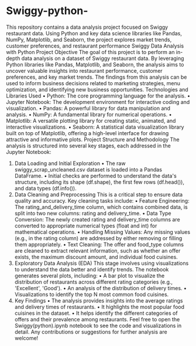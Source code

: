 # Swiggy-python-
This repository contains a data analysis project focused on Swiggy restaurant data. Using Python and key data science libraries like Pandas, NumPy, Matplotlib, and Seaborn, the project explores market trends, customer preferences, and restaurant performance
Swiggy Data Analysis with Python
Project Objective
The goal of this project is to perform an in-depth data analysis on a dataset of Swiggy restaurant data. By leveraging Python libraries like Pandas, Matplotlib, and Seaborn, the analysis aims to uncover valuable insights into restaurant performance, customer preferences, and key market trends.
The findings from this analysis can be used to inform business decisions related to marketing strategies, menu optimization, and identifying new business opportunities.
Technologies and Libraries Used
•	Python: The core programming language for the analysis.
•	Jupyter Notebook: The development environment for interactive coding and visualization.
•	Pandas: A powerful library for data manipulation and analysis.
•	NumPy: A fundamental library for numerical operations.
•	Matplotlib: A versatile plotting library for creating static, animated, and interactive visualizations.
•	Seaborn: A statistical data visualization library built on top of Matplotlib, offering a high-level interface for drawing attractive and informative plots.
Project Structure and Methodology
The analysis is structured into several key stages, each addressed in the Jupyter Notebook:
1. Data Loading and Initial Exploration
•	The raw swiggy_scrap_uncleaned.csv dataset is loaded into a Pandas DataFrame.
•	Initial checks are performed to understand the data's structure, including its shape (df.shape), the first few rows (df.head()), and data types (df.info()).
2. Data Cleaning and Preprocessing
This is a critical step to ensure data quality and accuracy. Key cleaning tasks include:
•	Feature Engineering: The rating_and_delivery_time column, which contains combined data, is split into two new columns: rating and delivery_time.
•	Data Type Conversion: The newly created rating and delivery_time columns are converted to appropriate numerical types (float and int) for mathematical operations.
•	Handling Missing Values: Any missing values (e.g., in the rating column) are addressed by either removing or filling them appropriately.
•	Text Cleaning: The offer and food_type columns are cleaned to extract relevant information, such as whether an offer exists, the maximum discount amount, and individual food cuisines.
3. Exploratory Data Analysis (EDA)
This stage involves using visualizations to understand the data better and identify trends. The notebook generates several plots, including:
•	A bar plot to visualize the distribution of restaurants across different rating categories (e.g., 'Excellent', 'Good').
•	An analysis of the distribution of delivery times.
•	Visualizations to identify the top N most common food cuisines.
4. Key Findings
•	The analysis provides insights into the average ratings and delivery times of restaurants.
•	It highlights the most popular food cuisines in the dataset.
•	It helps identify the different categories of offers and their prevalence among restaurants.
Feel free to open the Swiggy(python).ipynb notebook to see the code and visualizations in detail. Any contributions or suggestions for further analysis are welcome!

